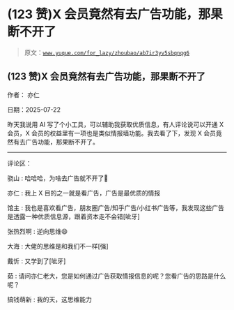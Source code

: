 # (123 赞)X 会员竟然有去广告功能，那果断不开了

> 原文：[`www.yuque.com/for_lazy/zhoubao/ab7ir3yv5sbqnqg6`](https://www.yuque.com/for_lazy/zhoubao/ab7ir3yv5sbqnqg6)

## (123 赞)X 会员竟然有去广告功能，那果断不开了

作者： 亦仁

日期：2025-07-22

昨天我说用 AI 写了个小工具，可以辅助我获取优质信息，有人评论说可以开通 X 会员，X 会员的权益里有一项也是类似情报墙功能。我去看了下，发现 X
会员竟然有去广告功能，那果断不开了。

* * *

评论区：

骁山 : 哈哈哈，为啥去广告就不开了🤔

亦仁 : 我上 X 目的之一就是看广告，广告是最优质的情报

馆主 : 我也是喜欢看广告，朋友圈广告/知乎广告/小红书广告等，我发现这些广告是透露一种优质信息源，跟着资本走不会错[呲牙]

张热烈啊 : 逆向思维😄

大海 : 大佬的思维是和我们不一样[强]

戴忻 : 又学到了[呲牙]

茹 : 请问亦仁老大，您是如何通过广告获取情报信息的呢？您看广告的思路是什么呢？

搞钱萌新 : 我的天，这思维能力